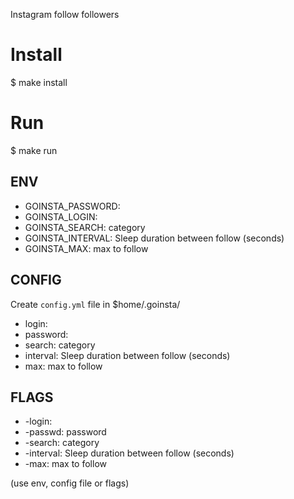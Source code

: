 Instagram follow followers 


# Install

$ make install

# Run

$ make run

## ENV

* GOINSTA_PASSWORD:
* GOINSTA_LOGIN:
* GOINSTA_SEARCH: category
* GOINSTA_INTERVAL: Sleep duration between follow (seconds)
* GOINSTA_MAX: max to follow

## CONFIG

Create `config.yml` file in $home/.goinsta/

* login: 
* password: 
* search: category
* interval: Sleep duration between follow (seconds)
* max: max to follow

## FLAGS

* -login: 
* -passwd: password
* -search: category
* -interval: Sleep duration between follow (seconds)
* -max: max to follow

(use env, config file or flags)